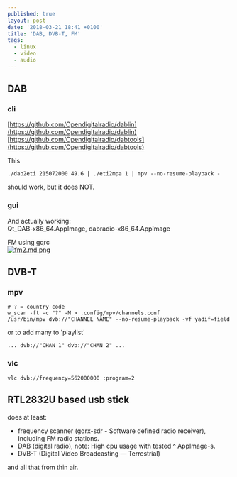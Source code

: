```yaml
---
published: true
layout: post
date: '2018-03-21 18:41 +0100'
title: 'DAB, DVB-T, FM'
tags:
  - linux
  - video
  - audio
---
```

## DAB

### cli

[https://github.com/Opendigitalradio/dablin](https://github.com/Opendigitalradio/dablin)  
[https://github.com/Opendigitalradio/dabtools](https://github.com/Opendigitalradio/dabtools)

This

    ./dab2eti 215072000 49.6 | ./eti2mpa 1 | mpv --no-resume-playback -
    
should work, but it does NOT.

### gui
And actually working:    
Qt_DAB-x86_64.AppImage,  dabradio-x86_64.AppImage

FM using gqrc  
[![fm2.md.png](https://cdn.scrot.moe/images/2018/03/22/fm2.md.png)](https://cdn.scrot.moe/images/2018/03/22/fm2.png)

## DVB-T

### mpv

	# ? = country code
	w_scan -ft -c "?" -M > .config/mpv/channels.conf
	/usr/bin/mpv dvb://"CHANNEL NAME" --no-resume-playback -vf yadif=field
    
or to add many to 'playlist'

	... dvb://"CHAN 1" dvb://"CHAN 2" ...

### vlc

	vlc dvb://frequency=562000000 :program=2
    
## RTL2832U based usb stick

does at least:

- frequency scanner (gqrx-sdr - Software defined radio receiver), Including FM radio stations.
- DAB (digital radio), note: High cpu usage with tested ^ AppImage-s.
- DVB-T (Digital Video Broadcasting — Terrestrial)

and all that from thin air.
